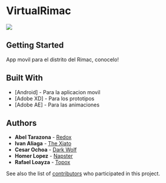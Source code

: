 # VirtualRimac

<img src="https://i.imgur.com/h22Uqm1.png"/>

## Getting Started

App movil para el distrito del Rimac, conocelo!

## Built With

* [Android] - Para la aplicacion movil
* [Adobe XD] - Para los prototipos
* [Adobe AE] - Para las animaciones

## Authors

* **Abel Tarazona** - [Redox](https://github.com/AbelTarazona)
* **Ivan Aliaga** - [The Xiato](https://github.com/IvanAliaga)
* **Cesar Ochoa** - [Dark Wolf](https://github.com/csar8a)
* **Homer Lopez** - [Napster](https://github.com/napsterh)
* **Rafael Loayza** - [Topox](https://github.com/PurpleBooth)

See also the list of [contributors](https://github.com/your/project/contributors) who participated in this project.
